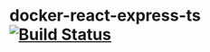 # docker-react-express-ts [![Build Status](https://travis-ci.com/hemanditwiz/react-redux-ts-docker-boilerplate.svg?branch=master)](https://travis-ci.com/hemanditwiz/react-redux-ts-docker-boilerplate)
